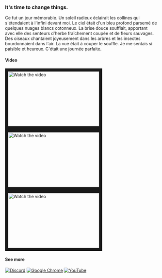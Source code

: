 ### It's time to change things. 

Ce fut un jour mémorable. Un soleil radieux éclairait les collines qui s'étendaient à l'infini devant moi. Le ciel était d'un bleu profond parsemé de quelques nuages blancs cotonneux. La brise douce soufflait, apportant avec elle des senteurs d'herbe fraîchement coupée et de fleurs sauvages. Des oiseaux chantaient joyeusement dans les arbres et les insectes bourdonnaient dans l'air. La vue était à couper le souffle. Je me sentais si paisible et heureux. C'était une journée parfaite.

#### Video
<a href="https://www.youtube.com/watch?v=ioD1HaFYl_M" target="_blank">
 <img src="http://img.youtube.com/vi/ioD1HaFYl_M/mqdefault.jpg" alt="Watch the video" width="300" height="180" border="10" />
</a> 
<a href="https://www.youtube.com/watch?v=dbQPtrlTkLA" target="_blank">
 <img src="http://img.youtube.com/vi/dbQPtrlTkLA/mqdefault.jpg" alt="Watch the video" width="300" height="180" border="10" />
</a> 
<a href="https://www.youtube.com/watch?v=eyhfXtzYHsc" target="_blank">
 <img src="http://img.youtube.com/vi/eyhfXtzYHsc/mqdefault.jpg" alt="Watch the video" width="300" height="180" border="10" />
</a> 

#### See more 
[![Discord](https://img.shields.io/badge/Discord-%235865F2.svg?style=for-the-badge&logo=discord&logoColor=white)](https://discord.gg/2WT3DWFMAC) [![Google Chrome](https://img.shields.io/badge/Blog-279a47?style=for-the-badge&logo=GoogleChrome&logoColor=white)](https://itsme.to/tag/mshade/) 
[![YouTube](https://img.shields.io/badge/YouTube-%23FF0000.svg?style=for-the-badge&logo=YouTube&logoColor=white)](https://www.youtube.com/watch?v=ioD1HaFYl_M&list=PLnq5o13wfoVpPT0ey4MPhxSricGo0K25I)
